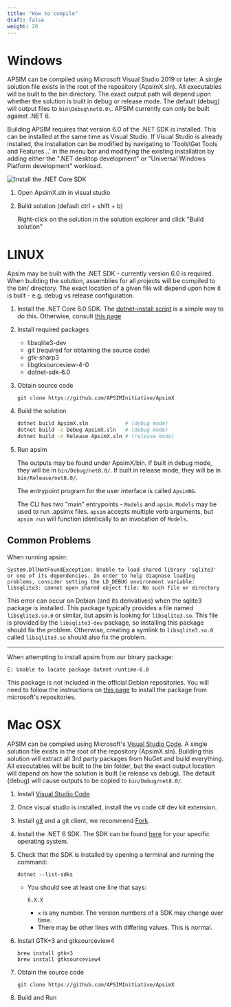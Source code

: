 ```yaml
---
title: "How to compile"
draft: false
weight: 20
---
```


# Windows

APSIM can be compiled using Microsoft Visual Studio 2019 or later. A single solution file exists in the root of the repository (ApsimX.sln). All executables will be built to the bin directory. The exact output path will depend upon whether the solution is built in debug or release mode. The default (debug) will output files to `bin\Debug\net8.0\`. APSIM currently can only be built against .NET 6.

Building APSIM requires that version 6.0 of the .NET SDK is installed. This can be installed at the same time as Visual Studio. If Visual Studio is already installed, the installation can be modified by navigating to 'Tools\Get Tools and Features...' in the menu bar and modifying the existing installation by adding either the ".NET desktop development" or "Universal Windows Platform development" workload.

![Install the .NET Core SDK](/images/vs-modify-workload.png)

1. Open ApsimX.sln in visual studio
2. Build solution (default ctrl + shift + b)

    Right-click on the solution in the solution explorer and click "Build solution"

# LINUX


Apsim may be built with the .NET SDK - currently version 6.0 is required. When building the solution, assemblies for all projects will be compiled to the bin/ directory. The exact location of a given file will depend upon how it is built - e.g. debug vs release configuration.

1. Install the .NET Core 6.0 SDK. The [dotnet-install script](https://docs.microsoft.com/en-us/dotnet/core/tools/dotnet-install-script) is a simple way to do this. Otherwise, consult [this page](https://docs.microsoft.com/en-us/dotnet/core/install/linux)

2. Install required packages

	- libsqlite3-dev
	- git (required for obtaining the source code)
    - gtk-sharp3
	- libgtksourceview-4-0
	- dotnet-sdk-6.0

3. Obtain source code

	```
	git clone https://github.com/APSIMInitiative/ApsimX
	```

4. Build the solution

	```bash
	dotnet build ApsimX.sln            # (debug mode)
	dotnet build -c Debug ApsimX.sln   # (debug mode)
	dotnet build -c Release ApsimX.sln # (release mode)
	```

5. Run apsim

    The outputs may be found under ApsimX/bin. If built in debug mode, they will be in `bin/Debug/net8.0/`. If built in release mode, they will be in `bin/Release/net8.0/`.

	The entrypoint program for the user interface is called `ApsimNG`.

	The CLI has two "main" entrypoints - `Models` and `apsim`. `Models` may be used to run .apsimx files. `apsim` accepts multiple verb arguments, but `apsim run` will function identically to an invocation of `Models`.

## Common Problems

When running apsim:

```
System.DllNotFoundException: Unable to load shared library 'sqlite3' or one of its dependencies. In order to help diagnose loading problems, consider setting the LD_DEBUG environment variable: libsqlite3: cannot open shared object file: No such file or directory
```

This error can occur on Debian (and its derivatives) when the sqlite3 package is installed. This package typically provides a file named `libsqlite3.so.0` or similar, but apsim is looking for `libsqlite3.so`. This file is provided by the `libsqlite3-dev` package, so installing this package should fix the problem. Otherwise, creating a symlink to `libsqlite3.so.0` called `libsqlite3.so` should also fix the problem.

---

When attempting to install apsim from our binary package:

```
E: Unable to locate package dotnet-runtime-6.0
```

This package is not included in the official Debian repositories. You will need to follow the instructions on [this page](https://docs.microsoft.com/en-us/dotnet/core/install/linux) to install the package from microsoft's repositories.

# Mac OSX


APSIM can be compiled using Microsoft's [Visual Studio Code](https://code.visualstudio.com/download). A single solution file exists in the root of the repository (ApsimX.sln). Building this solution will extract all 3rd party packages from NuGet and build everything. All executables will be built to the bin folder, but the exact output location will depend on how the solution is built (ie release vs debug). The default (debug) will cause outputs to be copied to `bin/Debug/net8.0/`.

1. Install [Visual Studio Code](https://code.visualstudio.com/download)

2. Once visual studio is installed, install the vs code c# dev kit extension.

3. Install [git](https://git-scm.com/downloads) and a git client, we recommend [Fork](https://git-fork.com/).

4. Install the .NET 6 SDK. The SDK can be found [here](https://dotnet.microsoft.com/en-us/download/dotnet/6.0) for your specific operating system.

5. Check that the SDK is installed by opening a terminal and running the command:

    ```
    dotnet --list-sdks
    ```
    - You should see at least one line that says:

        ```
        6.X.X
        ```
        - `x` is any number. The version numbers of a SDK may change over time.
        - There may be other lines with differing values. This is normal.


5. Install GTK+3 and gtksourceview4

    ```
    brew install gtk+3
    brew install gtksourceview4
    ```

6. Obtain the source code

    ```
    git clone https://github.com/APSIMInitiative/ApsimX
    ```

7. Build and Run